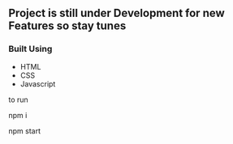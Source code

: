 ## Project is still under Development for new Features so stay tunes

### Built Using
 <ul>
<li>HTML</li>
<li>CSS</li>
<li>Javascript</li>
</ul>

to run

npm i

npm start